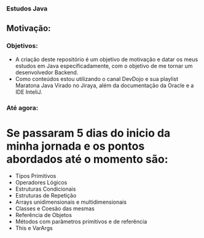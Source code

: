 ### Estudos Java

## Motivação: 

### Objetivos:
- A criação deste repositório é um objetivo de motivação e datar os meus estudos em Java especificadamente, com o objetivo de me tornar um desenvolvedor Backend.
- Como conteúdos estou utilizando o canal DevDojo e sua playlist Maratona Java Virado no Jiraya, além da documentação da Oracle e a IDE InteliJ.

### Até agora:
# Se passaram 5 dias do inicio da minha jornada e os pontos abordados até o momento são:
- Tipos Primitivos
- Operadores Lógicos
- Estruturas Condicionais
- Estruturas de Repetição
- Arrays unidimensionais e multidimensionais
- Classes e Coesão das mesmas
- Referência de Objetos
- Métodos com parâmetros primitivos e de referência
- This e VarArgs